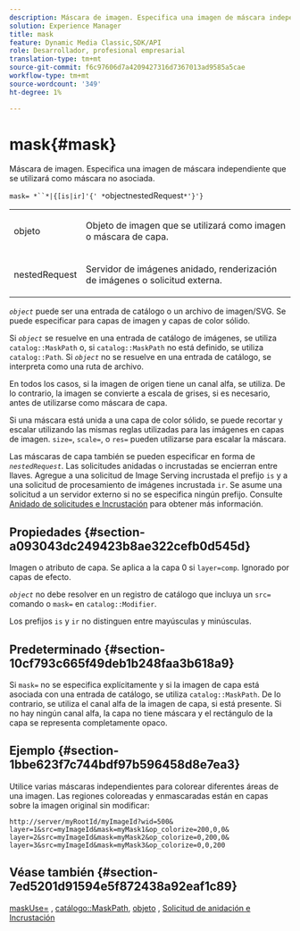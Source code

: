 ```yaml
---
description: Máscara de imagen. Especifica una imagen de máscara independiente que se utilizará como máscara no asociada.
solution: Experience Manager
title: mask
feature: Dynamic Media Classic,SDK/API
role: Desarrollador, profesional empresarial
translation-type: tm+mt
source-git-commit: f6c97606d7a4209427316d7367013ad9585a5cae
workflow-type: tm+mt
source-wordcount: '349'
ht-degree: 1%

---
```



# mask{#mask}

Máscara de imagen. Especifica una imagen de máscara independiente que se utilizará como máscara no asociada.

`mask= *``*|{[is|ir]'{' *`objectnestedRequest`*'}'}`

<table id="simpletable_F5A8CD8D7E9B48DAB3C8184E8FE60D9B"> 
 <tr class="strow"> 
  <td class="stentry"> <p><span class="varname"> objeto</span> </p></td> 
  <td class="stentry"> <p>Objeto de imagen que se utilizará como imagen o máscara de capa. </p></td> 
 </tr> 
 <tr class="strow"> 
  <td class="stentry"> <p><span class="varname"> nestedRequest</span> </p></td> 
  <td class="stentry"> <p>Servidor de imágenes anidado, renderización de imágenes o solicitud externa. </p></td> 
 </tr> 
</table>

*`object`* puede ser una entrada de catálogo o un archivo de imagen/SVG. Se puede especificar para capas de imagen y capas de color sólido.

Si *`object`* se resuelve en una entrada de catálogo de imágenes, se utiliza `catalog::MaskPath` o, si `catalog::MaskPath` no está definido, se utiliza `catalog::Path`. Si *`object`* no se resuelve en una entrada de catálogo, se interpreta como una ruta de archivo.

En todos los casos, si la imagen de origen tiene un canal alfa, se utiliza. De lo contrario, la imagen se convierte a escala de grises, si es necesario, antes de utilizarse como máscara de capa.

Si una máscara está unida a una capa de color sólido, se puede recortar y escalar utilizando las mismas reglas utilizadas para las imágenes en capas de imagen. `size=`,  `scale=`, o  `res=` pueden utilizarse para escalar la máscara.

Las máscaras de capa también se pueden especificar en forma de *`nestedRequest`*. Las solicitudes anidadas o incrustadas se encierran entre llaves. Agregue a una solicitud de Image Serving incrustada el prefijo `is` y a una solicitud de procesamiento de imágenes incrustada `ir`. Se asume una solicitud a un servidor externo si no se especifica ningún prefijo. Consulte [Anidado de solicitudes e Incrustación](../../../../../is-api/http-ref/image-serving-api-ref/c-http-protocol-reference/c-syntax-and-features/r-request-nesting-and-embedding.md#reference-38ec66d4062046589e16c39bf1c6049b) para obtener más información.

## Propiedades {#section-a093043dc249423b8ae322cefb0d545d}

Imagen o atributo de capa. Se aplica a la capa 0 si `layer=comp`. Ignorado por capas de efecto.

*`object`* no debe resolver en un registro de catálogo que incluya un  `src=` comando o  `mask=` en  `catalog::Modifier`.

Los prefijos `is` y `ir` no distinguen entre mayúsculas y minúsculas.

## Predeterminado {#section-10cf793c665f49deb1b248faa3b618a9}

Si `mask=` no se especifica explícitamente y si la imagen de capa está asociada con una entrada de catálogo, se utiliza `catalog::MaskPath`. De lo contrario, se utiliza el canal alfa de la imagen de capa, si está presente. Si no hay ningún canal alfa, la capa no tiene máscara y el rectángulo de la capa se representa completamente opaco.

## Ejemplo {#section-1bbe623f7c744bdf97b596458d8e7ea3}

Utilice varias máscaras independientes para colorear diferentes áreas de una imagen. Las regiones coloreadas y enmascaradas están en capas sobre la imagen original sin modificar:

`http://server/myRootId/myImageId?wid=500& layer=1&src=myImageId&mask=myMask1&op_colorize=200,0,0& layer=2&src=myImageId&mask=myMask2&op_colorize=0,200,0& layer=3&src=myImageId&mask=myMask3&op_colorize=0,0,200`

## Véase también {#section-7ed5201d91594e5f872438a92eaf1c89}

[maskUse=](../../../../../is-api/http-ref/image-serving-api-ref/c-http-protocol-reference/c-command-reference/r-maskuse.md#reference-9bb1fb5eee4a4bd38f33dadc1a752464) ,  [catálogo::MaskPath](/help/aem-is-ir-api/is-api/image-catalog/image-serving-api-ref/c-image-catalog-reference/c-image-svg-data-reference/c-image-data-reference/r-maskpath-cat.md),  [objeto](../../../../../is-api/http-ref/image-serving-api-ref/c-http-protocol-reference/c-data-types/r-object.md#reference-2591bd24548d462782c68d138ef795a0) ,  [Solicitud de anidación e Incrustación](../../../../../is-api/http-ref/image-serving-api-ref/c-http-protocol-reference/c-syntax-and-features/r-request-nesting-and-embedding.md#reference-38ec66d4062046589e16c39bf1c6049b)
